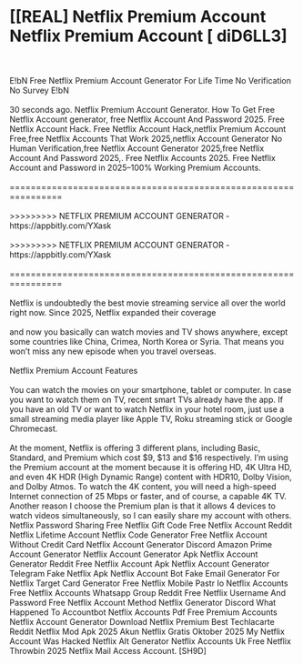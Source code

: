 # [[REAL] Netflix Premium Account Netflix Premium Account [ diD6LL3]
<br>
<br>E!bN Free Netflix Premium Account Generator For Life Time No Verification No Survey E!bN 
<br>
<br>30 seconds ago.  Netflix Premium Account Generator. How To Get Free Netflix Account generator, free Netflix Account And Password 2025.  Free Netflix Account Hack. Free Netflix Account Hack,netflix Premium Account Free,free Netflix Accounts That Work 2025,netflix Account Generator No Human Verification,free Netflix Account Generator 2025,free Netflix Account And Password 2025,. Free Netflix Accounts 2025.  Free Netflix Account and Password in 2025–100% Working Premium Accounts. 
<br>
<br>================================================================
<br>
<br>>>>>>>>>> NETFLIX PREMIUM ACCOUNT GENERATOR - https://appbitly.com/YXask

<br>
<br>>>>>>>>>> NETFLIX PREMIUM ACCOUNT GENERATOR - https://appbitly.com/YXask

<br>
<br>================================================================
<br>
<br>Netflix is undoubtedly the best movie streaming service all over the world right now.  Since 2025, Netflix expanded their coverage
<br>
<br>and now you basically can watch movies and TV shows anywhere, except some countries like China, Crimea, North Korea or Syria.  That means you won’t miss any new episode when you travel overseas. 
<br>
<br>Netflix Premium Account Features
<br>
<br>You can watch the movies on your smartphone, tablet or computer.  In case you want to watch them on TV, recent smart TVs already have the app.  If you have an old TV or want to watch Netflix in your hotel room, just use a small streaming media player like Apple TV, Roku streaming stick or Google Chromecast. 
<br>
<br>At the moment, Netflix is offering 3 different plans, including Basic, Standard, and Premium which cost $9, $13 and $16 respectively.  I’m using the Premium account at the moment because it is offering HD, 4K Ultra HD, and even 4K HDR (High Dynamic Range) content with HDR10, Dolby Vision, and Dolby Atmos.  To watch the 4K content, you will need a high-speed Internet connection of 25 Mbps or faster, and of course, a capable 4K TV.  Another reason I choose the Premium plan is that it allows 4 devices to watch videos simultaneously, so I can easily share my account with others.  Netflix Password Sharing Free Netflix Gift Code Free Netflix Account Reddit Netflix Lifetime Account Netflix Code Generator Free Netflix Account Without Credit Card Netflix Account Generator Discord Amazon Prime Account Generator Netflix Account Generator Apk Netflix Account Generator Reddit Free Netflix Account Apk Netflix Account Generator Telegram Fake Netflix Apk Netflix Account Bot Fake Email Generator For Netflix Target Card Generator Free Netflix Mobile Pastr Io Netflix Accounts Free Netflix Accounts Whatsapp Group Reddit Free Netflix Username And Password Free Netflix Account Method Netflix Generator Discord What Happened To Accountbot Netflix Accounts Pdf Free Premium Accounts Netflix Account Generator Download Netflix Premium Best Techlacarte Reddit Netflix Mod Apk 2025 Akun Netflix Gratis Oktober 2025 My Netflix Account Was Hacked Netflix Alt Generator Netflix Accounts Uk Free Netflix Throwbin 2025 Netflix Mail Access Account.  [SH9D]
<br>
